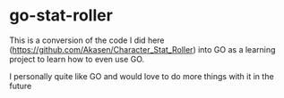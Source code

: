 # go-stat-roller

This is a conversion of the code I did here (https://github.com/Akasen/Character_Stat_Roller) into GO as a learning project
to learn how to even use GO.

I personally quite like GO and would love to do more things with it in the future
